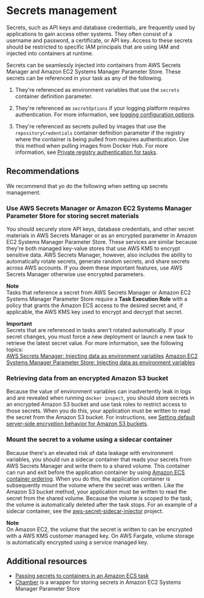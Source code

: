 # Secrets management<a name="security-secrets-management"></a>

Secrets, such as API keys and database credentials, are frequently used by applications to gain access other systems\. They often consist of a username and password, a certificate, or API key\. Access to these secrets should be restricted to specific IAM principals that are using IAM and injected into containers at runtime\.

Secrets can be seamlessly injected into containers from AWS Secrets Manager and Amazon EC2 Systems Manager Parameter Store\. These secrets can be referenced in your task as any of the following\.

1. They're referenced as environment variables that use the `secrets` container definition parameter\.

1. They're referenced as `secretOptions` if your logging platform requires authentication\. For more information, see [logging configuration options](https://docs.aws.amazon.com/AmazonECS/latest/APIReference/API_LogConfiguration.html#API_LogConfiguration_Contents)\.

1. They're referenced as secrets pulled by images that use the `repositoryCredentials` container definition parameter if the registry where the container is being pulled from requires authentication\. Use this method when pulling images from Docker Hub\. For more information, see [Private registry authentication for tasks](https://docs.aws.amazon.com/AmazonECS/latest/developerguide/private-auth.html)\.

## Recommendations<a name="security-secrets-management-recommendations"></a>

We recommend that yo do the following when setting up secrets management\.

### Use AWS Secrets Manager or Amazon EC2 Systems Manager Parameter Store for storing secret materials<a name="security-secrets-management-recommendations-storing-secret-materials"></a>

You should securely store API keys, database credentials, and other secret materials in AWS Secrets Manager or as an encrypted parameter in Amazon EC2 Systems Manager Parameter Store\. These services are similar because they're both managed key\-value stores that use AWS KMS to encrypt sensitive data\. AWS Secrets Manager, however, also includes the ability to automatically rotate secrets, generate random secrets, and share secrets across AWS accounts\. If you deem these important features, use AWS Secrets Manager otherwise use encrypted parameters\.

**Note**  
Tasks that reference a secret from AWS Secrets Manager or Amazon EC2 Systems Manager Parameter Store require a **Task Execution Role** with a policy that grants the Amazon ECS access to the desired secret and, if applicable, the AWS KMS key used to encrypt and decrypt that secret\. 

**Important**  
Secrets that are referenced in tasks aren't rotated automatically\. If your secret changes, you must force a new deployment or launch a new task to retrieve the latest secret value\. For more information, see the following topics:  
[AWS Secrets Manager: Injecting data as environment variables](https://docs.aws.amazon.com/AmazonECS/latest/developerguide/specifying-sensitive-data-secrets.html#secrets-envvar)
[Amazon EC2 Systems Manager Parameter Store: Injecting data as environment variables](https://docs.aws.amazon.com/AmazonECS/latest/developerguide/specifying-sensitive-data-secrets.html#secrets-logconfig)

### Retrieving data from an encrypted Amazon S3 bucket<a name="security-secrets-management-recommendations-encrypted-s3-buckets"></a>

Because the value of environment variables can inadvertently leak in logs and are revealed when running `docker inspect`, you should store secrets in an encrypted Amazon S3 bucket and use task roles to restrict access to those secrets\. When you do this, your application must be written to read the secret from the Amazon S3 bucket\. For instructions, see [Setting default server\-side encryption behavior for Amazon S3 buckets](https://docs.aws.amazon.com/AmazonS3/latest/userguide/bucket-encryption.html)\.

### Mount the secret to a volume using a sidecar container<a name="security-secrets-management-recommendations-mount-secret-volumes"></a>

Because there's an elevated risk of data leakage with environment variables, you should run a sidecar container that reads your secrets from AWS Secrets Manager and write them to a shared volume\. This container can run and exit before the application container by using [Amazon ECS container ordering](https://docs.aws.amazon.com/AmazonECS/latest/APIReference/API_ContainerDependency.html)\. When you do this, the application container is subsequently mount the volume where the secret was written\. Like the Amazon S3 bucket method, your application must be written to read the secret from the shared volume\. Because the volume is scoped to the task, the volume is automatically deleted after the task stops\. For an example of a sidecar container, see the [aws\-secret\-sidecar\-injector](https://github.com/aws-samples/aws-secret-sidecar-injector/blob/master/ecs-task-def/task-def.json) project\.

**Note**  
On Amazon EC2, the volume that the secret is written to can be encrypted with a AWS KMS customer managed key\. On AWS Fargate, volume storage is automatically encrypted using a service managed key\. 

## Additional resources<a name="security-secrets-management-resources"></a>
+ [Passing secrets to containers in an Amazon ECS task](https://aws.amazon.com/premiumsupport/knowledge-center/ecs-data-security-container-task/)
+ [Chamber](https://github.com/segmentio/chamber) is a wrapper for storing secrets in Amazon EC2 Systems Manager Parameter Store